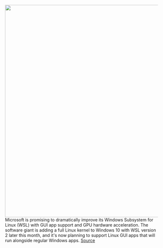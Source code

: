 <img src='https://cdn.vox-cdn.com/thumbor/S-lIasdHRrQoohKiDZP07_cVD00=/0x0:1219x852/1200x800/filters:focal(513x329:707x523)/cdn.vox-cdn.com/uploads/chorus_image/image/66816079/windowslinux.0.jpg' width='700px' /><br/>
Microsoft is promising to dramatically improve its Windows Subsystem for Linux (WSL) with GUI app support and GPU hardware acceleration. The software giant is adding a full Linux kernel to Windows 10 with WSL version 2 later this month, and it's now planning to support Linux GUI apps that will run alongside regular Windows apps.
<a href='https://www.theverge.com/2020/5/19/21263377/microsoft-windows-10-linux-gui-apps-gpu-acceleration-wsl-features'> Source <a/>